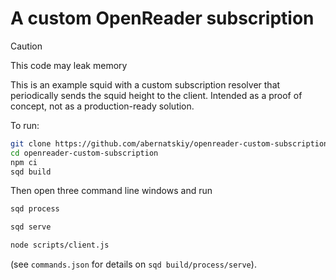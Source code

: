 # A custom OpenReader subscription

> [!CAUTION]
> This code may leak memory

This is an example squid with a custom subscription resolver that periodically sends the squid height to the client. Intended as a proof of concept, not as a production-ready solution.

To run:
```bash
git clone https://github.com/abernatskiy/openreader-custom-subscription
cd openreader-custom-subscription
npm ci
sqd build
```

Then open three command line windows and run
```bash
sqd process
```
```bash
sqd serve
```
```bash
node scripts/client.js
```
(see `commands.json` for details on `sqd build/process/serve`).
